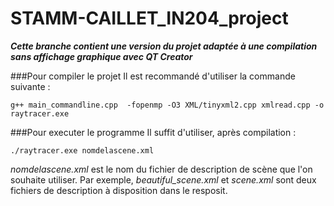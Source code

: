 # STAMM-CAILLET_IN204_project

***Cette branche contient une version du projet adaptée à une compilation sans affichage graphique avec QT Creator***

###Pour compiler le projet 
Il est recommandé d'utiliser la commande suivante :
```
g++ main_commandline.cpp  -fopenmp -O3 XML/tinyxml2.cpp xmlread.cpp -o raytracer.exe
```

###Pour executer le programme
Il suffit d'utiliser, après compilation :
```
./raytracer.exe nomdelascene.xml
```
*nomdelascene.xml* est le nom du fichier de description de scène que l'on souhaite utiliser.
Par exemple, *beautiful_scene.xml* et *scene.xml* sont deux fichiers de description à disposition dans le resposit.

